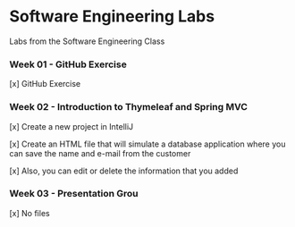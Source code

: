 # Software Engineering Labs

Labs from the Software Engineering Class

### Week 01 - GitHub Exercise
[x] GitHub Exercise

### Week 02 - Introduction to Thymeleaf and Spring MVC
[x] Create a new project in IntelliJ

[x] Create an HTML file that will simulate a database application where you can save the name and e-mail from the customer

[x] Also, you can edit or delete the information that you added

### Week 03 - Presentation Grou
[x] No files

